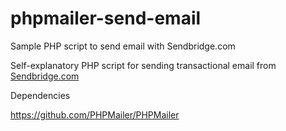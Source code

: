 # phpmailer-send-email
Sample PHP script to send email with Sendbridge.com

Self-explanatory PHP script for sending transactional email from [Sendbridge.com](https://sendbridge.com)

Dependencies

https://github.com/PHPMailer/PHPMailer
